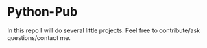 # Python-Pub

In this repo I will do several little projects. Feel free to contribute/ask questions/contact me.
